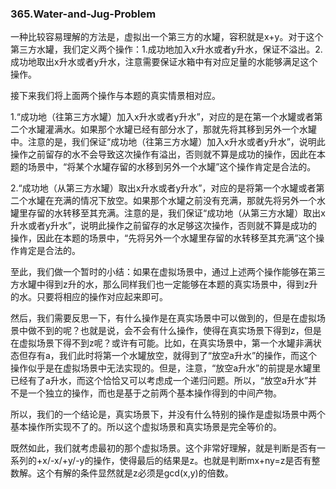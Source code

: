 ### 365.Water-and-Jug-Problem

一种比较容易理解的方法是，虚拟出一个第三方的水罐，容积就是x+y。对于这个第三方水罐，我们定义两个操作：1.成功地加入x升水或者y升水，保证不溢出。2.成功地取出x升水或者y升水，注意需要保证水箱中有对应足量的水能够满足这个操作。

接下来我们将上面两个操作与本题的真实情景相对应。

1.“成功地（往第三方水罐）加入x升水或者y升水”，对应的是在第一个水罐或者第二个水罐灌满水。如果那个水罐已经有部分水了，那就先将其移到另外一个水罐中。注意的是，我们保证“成功地（往第三方水罐）加入x升水或者y升水”，说明此操作之前留存的水不会导致这次操作有溢出，否则就不算是成功的操作，因此在本题的场景中，“将某个水罐存留的水移到另外一个水罐”这个操作肯定是合法的。

2.“成功地（从第三方水罐）取出x升水或者y升水”，对应的是将第一个水罐或者第二个水罐在充满的情况下放空。如果那个水罐之前没有充满，那就先将另外一个水罐里存留的水转移至其充满。注意的是，我们保证“成功地（从第三方水罐）取出x升水或者y升水”，说明此操作之前留存的水足够这次操作，否则就不算是成功的操作，因此在本题的场景中，“先将另外一个水罐里存留的水转移至其充满”这个操作肯定是合法的。

至此，我们做一个暂时的小结：如果在虚拟场景中，通过上述两个操作能够在第三方水罐中得到z升的水，那么同样我们也一定能够在本题的真实场景中，得到z升的水。只要将相应的操作对应起来即可。

然后，我们需要反思一下，有什么操作是在真实场景中可以做到的，但是在虚拟场景中做不到的呢？也就是说，会不会有什么操作，使得在真实场景下得到z，但是在虚拟场景下得不到z呢？或许有可能。比如，在真实场景中，第一个水罐非满状态但存有a，我们此时将第一个水罐放空，就得到了“放空a升水”的操作，而这个操作似乎是在虚拟场景中无法实现的。但是，注意，“放空a升水”的前提是水罐里已经有了a升水，而这个恰恰又可以考虑成一个递归问题。所以，“放空a升水”并不是一个独立的操作，而也是基于之前两个基本操作得到的中间产物。

所以，我们的一个结论是，真实场景下，并没有什么特别的操作是虚拟场景中两个基本操作所实现不了的。所以这个虚拟场景和真实场景是完全等价的。

既然如此，我们就考虑最初的那个虚拟场景。这个非常好理解，就是判断是否有一系列的+x/-x/+y/-y的操作，使得最后的结果是z。也就是判断mx+ny=z是否有整数解。这个有解的条件显然就是z必须是gcd(x,y)的倍数。
